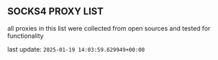 ## SOCKS4 PROXY LIST

all proxies in this list were collected from open sources and tested for functionality

last update: `2025-01-19 14:03:59.629949+00:00`
